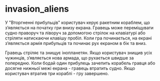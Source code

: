 # invasion_aliens
У "Вторгненні прибульців" користувач керує ракетним кораблем, що зʼявляється на початку гри внизу екрана. Гравець може переміщувати судно праворуч та ліворуч за допомогою стрілок на клавіатурі або стріляти натискаючи клавішу пробіл. Коли гра починається, на екрані зʼявляється армія прибульців та починає рух екраном в бік та вниз. 

Гравець стріляє та знищує інопланетян. Якщо користувач знищив усіх чужинців, зʼявляється нова армада, що рухається швидше за попередню. Коли бодай один прибулець зачепить корабель гравця або досягне нижньої межі екрана - гравець втратить судно. Якщо користувач втратив три кораблі - гру завершено.

